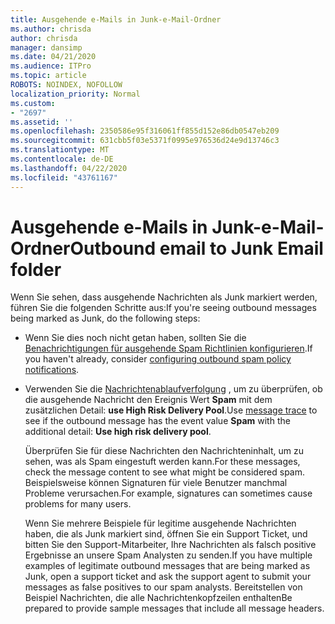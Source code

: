 ```yaml
---
title: Ausgehende e-Mails in Junk-e-Mail-Ordner
ms.author: chrisda
author: chrisda
manager: dansimp
ms.date: 04/21/2020
ms.audience: ITPro
ms.topic: article
ROBOTS: NOINDEX, NOFOLLOW
localization_priority: Normal
ms.custom:
- "2697"
ms.assetid: ''
ms.openlocfilehash: 2350586e95f316061ff855d152e86db0547eb209
ms.sourcegitcommit: 631cbb5f03e5371f0995e976536d24e9d13746c3
ms.translationtype: MT
ms.contentlocale: de-DE
ms.lasthandoff: 04/22/2020
ms.locfileid: "43761167"
---
```

# <a name="outbound-email-to-junk-email-folder"></a><span data-ttu-id="3c1e4-102">Ausgehende e-Mails in Junk-e-Mail-Ordner</span><span class="sxs-lookup"><span data-stu-id="3c1e4-102">Outbound email to Junk Email folder</span></span>

<span data-ttu-id="3c1e4-103">Wenn Sie sehen, dass ausgehende Nachrichten als Junk markiert werden, führen Sie die folgenden Schritte aus:</span><span class="sxs-lookup"><span data-stu-id="3c1e4-103">If you're seeing outbound messages being marked as Junk, do the following steps:</span></span>

- <span data-ttu-id="3c1e4-104">Wenn Sie dies noch nicht getan haben, sollten Sie die [Benachrichtigungen für ausgehende Spam Richtlinien konfigurieren](https://docs.microsoft.com/office365/securitycompliance/configure-the-outbound-spam-policy).</span><span class="sxs-lookup"><span data-stu-id="3c1e4-104">If you haven't already, consider [configuring outbound spam policy notifications](https://docs.microsoft.com/office365/securitycompliance/configure-the-outbound-spam-policy).</span></span>

- <span data-ttu-id="3c1e4-105">Verwenden Sie die [Nachrichtenablaufverfolgung](https://docs.microsoft.com/office365/securitycompliance/message-trace-scc) , um zu überprüfen, ob die ausgehende Nachricht den Ereignis Wert **Spam** mit dem zusätzlichen Detail: **use High Risk Delivery Pool**.</span><span class="sxs-lookup"><span data-stu-id="3c1e4-105">Use [message trace](https://docs.microsoft.com/office365/securitycompliance/message-trace-scc) to see if the outbound message has the event value **Spam** with the additional detail: **Use high risk delivery pool**.</span></span>

  <span data-ttu-id="3c1e4-106">Überprüfen Sie für diese Nachrichten den Nachrichteninhalt, um zu sehen, was als Spam eingestuft werden kann.</span><span class="sxs-lookup"><span data-stu-id="3c1e4-106">For these messages, check the message content to see what might be considered spam.</span></span> <span data-ttu-id="3c1e4-107">Beispielsweise können Signaturen für viele Benutzer manchmal Probleme verursachen.</span><span class="sxs-lookup"><span data-stu-id="3c1e4-107">For example, signatures can sometimes cause problems for many users.</span></span>

  <span data-ttu-id="3c1e4-108">Wenn Sie mehrere Beispiele für legitime ausgehende Nachrichten haben, die als Junk markiert sind, öffnen Sie ein Support Ticket, und bitten Sie den Support-Mitarbeiter, Ihre Nachrichten als falsch positive Ergebnisse an unsere Spam Analysten zu senden.</span><span class="sxs-lookup"><span data-stu-id="3c1e4-108">If you have multiple examples of legitimate outbound messages that are being marked as Junk, open a support ticket and ask the support agent to submit your messages as false positives to our spam analysts.</span></span> <span data-ttu-id="3c1e4-109">Bereitstellen von Beispiel Nachrichten, die alle Nachrichtenkopfzeilen enthalten</span><span class="sxs-lookup"><span data-stu-id="3c1e4-109">Be prepared to provide sample messages that include all message headers.</span></span>
